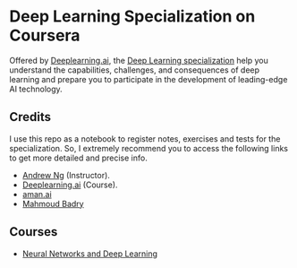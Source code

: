 # Deep Learning Specialization on Coursera

Offered by [Deeplearning.ai](https://www.deeplearning.ai/program/deep-learning-specialization/), the [Deep Learning specialization](https://www.coursera.org/specializations/deep-learning) help you understand the capabilities, challenges, and consequences of deep learning and prepare you to participate in the development of leading-edge AI technology.

## Credits

I use this repo as a notebook to register notes, exercises and tests for the specialization. So, I extremely recommend you to access the following links to get more detailed and precise info.

- [Andrew Ng](http://www.andrewng.org/) (Instructor).
- [Deeplearning.ai](https://www.deeplearning.ai/program/deep-learning-specialization/) (Course).
- [aman.ai](https://aman.ai/)
- [Mahmoud Badry](https://github.com/mbadry1)

## Courses

- [Neural Networks and Deep Learning](./neural_networks_and_deep_learning/index.md)
